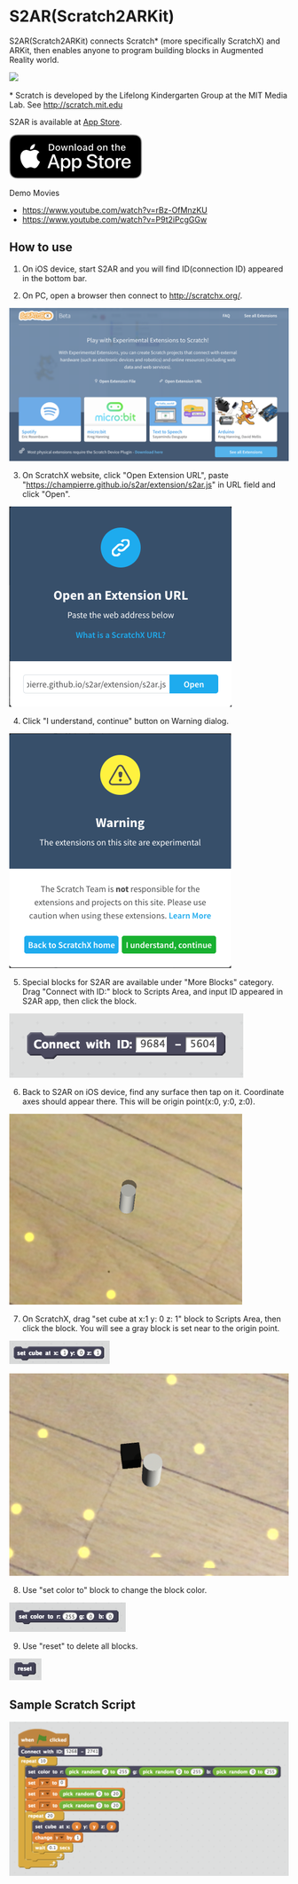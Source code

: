 # S2AR(Scratch2ARKit)

S2AR(Scratch2ARKit) connects Scratch* (more specifically ScratchX) and ARKit, then enables anyone to program building blocks in Augmented Reality world.

![](images/random_tower.png)

\* Scratch is developed by the Lifelong Kindergarten Group at the MIT Media Lab. See http://scratch.mit.edu

S2AR is available at [App Store](https://itunes.apple.com/jp/app/s2ar/id1316847947?mt=8).

[![](images/Download_on_the_App_Store_Badge_US-UK_RGB_blk_092917.svg)](https://itunes.apple.com/jp/app/s2ar/id1316847947?mt=8)

Demo Movies

- https://www.youtube.com/watch?v=rBz-OfMnzKU
- https://www.youtube.com/watch?v=P9t2iPcgGGw

## How to use

1. On iOS device, start S2AR and you will find ID(connection ID) appeared in the bottom bar.

2. On PC, open a browser then connect to http://scratchx.org/.

  ![](images/scratchx.png)

3. On ScratchX website, click "Open Extension URL", paste "https://champierre.github.io/s2ar/extension/s2ar.js" in URL field and click "Open".

  ![](images/scratchx1.png)

4. Click "I understand, continue" button on Warning dialog.

  ![](images/scratchx2.png)

5. Special blocks for S2AR are available under "More Blocks" category. Drag "Connect with ID:" block to Scripts Area, and input ID appeared in S2AR app, then click the block.

  ![](images/connect.png)

6. Back to S2AR on iOS device, find any surface then tap on it. Coordinate axes should appear there. This will be origin point(x:0, y:0, z:0).

  ![](images/origin.png)

7. On ScratchX, drag "set cube at x:1 y: 0 z: 1" block to Scripts Area, then click the block. You will see a gray block is set near to the origin point.

  ![](images/set_cube_at.png)

  ![](images/set_cube_s2ar.png)

8. Use "set color to" block to change the block color.

  ![](images/set_color.png)

9. Use "reset" to delete all blocks.

  ![](images/reset.png)

## Sample Scratch Script

![](images/random_tower_script.png)
